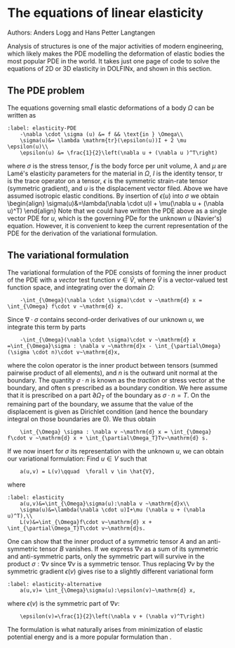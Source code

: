 # The equations of linear elasticity

Authors: Anders Logg and Hans Petter Langtangen

Analysis of structures is one of  the major activities of modern engineering, which likely makes the PDE modelling the deformation of elastic bodies the most popular PDE in the world. It takes just one page of code to solve the equations of 2D or 3D elasticity in DOLFINx, and shown in this section.

## The PDE problem
The equations governing small elastic deformations of a body $\Omega$ can be written as
```{math}
:label: elasticity-PDE
    -\nabla \cdot \sigma (u) &= f && \text{in } \Omega\\
    \sigma(u)&= \lambda \mathrm{tr}(\epsilon(u))I + 2 \mu \epsilon(u)\\
    \epsilon(u) &= \frac{1}{2}\left(\nabla u + (\nabla u )^T\right)
```
where $\sigma$ is the stress tensor, $f$ is the body force per unit volume, $\lambda$ and $\mu$ are Lamé's elasticity parameters for the material in $\Omega$, $I$ is the identity tensor, $\mathrm{tr}$ is the trace operator on a tensor, $\epsilon$ is the symmetric strain-rate tensor (symmetric gradient), and $u$ is the displacement vector filed. Above we have assumed isotropic elastic conditions.
By insertion of $\epsilon(u)$ into $\sigma$ we obtain 
\begin{align}
    \sigma(u)&=\lambda(\nabla \cdot u)I + \mu(\nabla u + (\nabla u)^T)
\end{align}
Note that we could have written the PDE above as a single vector PDE for $u$, which is the governing PDe for the unknown $u$ (Navier's) equation. However, it is convenient to keep the current representation of the PDE for the derivation of the variational formulation.

## The variational formulation
The variational formulation of the PDE consists of forming the inner product of the PDE [](elasticity-PDE) with a *vector* test function $v\in\hat{V}$, where $\hat{V}$ is a vector-valued test function space, and integrating over the domain $\Omega$:
```{math}
    -\int_{\Omega}(\nabla \cdot \sigma)\cdot v ~\mathrm{d} x = \int_{\Omega} f\cdot v ~\mathrm{d} x.
```
Since $\nabla \cdot \sigma$ contains second-order derivatives of our unknown $u$, we integrate this term by parts
```{math}
    -\int_{\Omega}(\nabla \cdot \sigma)\cdot v ~\mathrm{d} x =\int_{\Omega}\sigma : \nabla v ~\mathrm{d}x - \int_{\partial\Omega} (\sigma \cdot n)\cdot v~\mathrm{d}x,
```
where the colon operator is the inner product between tensors (summed pairwise product of all elements), and $n$ is the outward unit normal at the boundary. The quantity $\sigma \cdot n$ is known as the *traction* or stress vector at the boundary, and often s prescribed as a boundary condition. We here assume that it is prescribed on a part $\partial \Omega_T$ of the boundary as $\sigma \cdot n=T$. On the remaining part of the boundary, we assume that the value of the displacement is given as Dirichlet condition (and hence the boundary integral on those boundaries are $0$). We thus obtain
```{math}
    \int_{\Omega} \sigma : \nabla v ~\mathrm{d} x = \int_{\Omega} f\cdot v ~\mathrm{d} x + \int_{\partial\Omega_T}Tv~\mathrm{d} s.
```
If we now insert for $\sigma$ its representation with the unknown $u$, we can obtain our variational formulation:
Find $u\in V$ such that 
```{math}
    a(u,v) = L(v)\qquad  \forall v \in \hat{V},
```
where
```{math}
:label: elasticity
    a(u,v)&=\int_{\Omega}\sigma(u):\nabla v ~\mathrm{d}x\\
    \sigma(u)&=\lambda(\nabla \cdot u)I+\mu (\nabla u + (\nabla u)^T),\\
    L(v)&=\int_{\Omega}f\cdot v~\mathrm{d} x + \int_{\partial\Omega_T}T\cdot v~\mathrm{d}s.
```
One can show that the inner product of a symmetric tensor $A$ and an anti-symmetric tensor $B$ vanishes. If we express $\nabla v$ as a sum of its symmetric and anti-symmetric parts, only the symmetric part will survive in the product $\sigma : \nabla v$ since $\nabla v$ is a symmetric tensor. Thus replacing $\nabla v$ by the symmetric gradient $\epsilon(v)$ gives rise to a slightly different variational form
```{math}
:label: elasticity-alternative
    a(u,v)= \int_{\Omega}\sigma(u):\epsilon(v)~\mathrm{d} x,
```
where $\epsilon(v)$ is the symmetric part of $\nabla v$:
```{math}
    \epsilon(v)=\frac{1}{2}\left(\nabla v + (\nabla v)^T\right)
```
The formulation [](elasticity-alternative) is what naturally arises from minimization of elastic potential energy and is a more popular formulation than [](elasticity).

